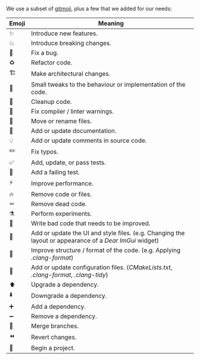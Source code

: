 We use a subset of [gitmoji](https://gitmoji.dev/), plus a few that we added for our needs:

| Emoji      | Meaning |
| --- | ------------------------- |
| ✨ | Introduce new features. |
| 💥 | Introduce breaking changes. |
| 🐛 | Fix a bug. |
| ♻️ | Refactor code. |
| 🏗️ | Make architectural changes. |
| 🤏 | Small tweaks to the behaviour or implementation of the code. |
| 🧼 | Cleanup code. |
| 🚨 | Fix compiler / linter warnings. |
| 🚚 | Move or rename files. |
| 📝 | Add or update documentation. |
| 💡 | Add or update comments in source code. |
| ✏️ | Fix typos. |
| ✅ | Add, update, or pass tests. |
| 🧪 | Add a failing test. |
| ⚡️ | Improve performance. |
| 🔥 | Remove code or files. |
| ⚰️ | Remove dead code. |
| ⚗️ | Perform experiments. |
| 💩 | Write bad code that needs to be improved. |
| 💄 | Add or update the UI and style files. (e.g. Changing the layout or appearance of a *Dear ImGui* widget) |
| 🎨 | Improve structure / format of the code. (e.g. Applying *.clang-format*) |
| 🔧 | Add or update configuration files. (*CMakeLists.txt*, *.clang-format*, *.clang-tidy*) |
| ⬆️  | Upgrade a dependency. |
| ⬇️  | Downgrade a dependency. |
| ➕ | Add a dependency. |
| ➖ | Remove a dependency. |
| 🔀 | Merge branches. |
| ⏪️ | Revert changes. |
| 🎉 | Begin a project. |
